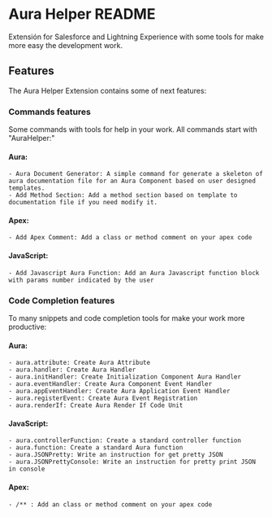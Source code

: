 # Aura Helper README

Extensión for Salesforce and Lightning Experience with some tools for make more easy the development work.

## Features

The Aura Helper Extension contains some of next features:

### Commands features
Some commands with tools for help in your work. All commands start with "AuraHelper:"

#### Aura:
    - Aura Document Generator: A simple command for generate a skeleton of aura documentation file for an Aura Component based on user designed templates.
    - Add Method Section: Add a method section based on template to documentation file if you need modify it.

#### Apex:
    - Add Apex Comment: Add a class or method comment on your apex code

#### JavaScript:
    - Add Javascript Aura Function: Add an Aura Javascript function block with params number indicated by the user

### Code Completion features

To many snippets and code completion tools for make your work more productive:

#### Aura:
    - aura.attribute: Create Aura Attribute
    - aura.handler: Create Aura Handler
    - aura.initHandler: Create Initialization Component Aura Handler
    - aura.eventHandler: Create Aura Component Event Handler
    - aura.appEventHandler: Create Aura Application Event Handler
    - aura.registerEvent: Create Aura Event Registration
    - aura.renderIf: Create Aura Render If Code Unit

#### JavaScript:
    - aura.controllerFunction: Create a standard controller function
    - aura.function: Create a standard Aura function
    - aura.JSONPretty: Write an instruction for get pretty JSON
    - aura.JSONPrettyConsole: Write an instruction for pretty print JSON in console
    
#### Apex:
    - /** : Add an class or method comment on your apex code

<!-- \!\[feature X\]\(images/feature-x.png\) 

> Tip: Many popular extensions utilize animations. This is an excellent way to show off your extension! We recommend short, focused animations that are easy to follow.

## Requirements

If you have any requirements or dependencies, add a section describing those and how to install and configure them.

## Extension Settings

Include if your extension adds any VS Code settings through the `contributes.configuration` extension point.

For example:

This extension contributes the following settings:

* `myExtension.enable`: enable/disable this extension
* `myExtension.thing`: set to `blah` to do something

## Known Issues

Calling out known issues can help limit users opening duplicate issues against your extension.

## Release Notes

Users appreciate release notes as you update your extension.

### 1.0.0

Initial release of ...

### 1.0.1

Fixed issue #.

### 1.1.0

Added features X, Y, and Z.

-----------------------------------------------------------------------------------------------------------

## Working with Markdown

**Note:** You can author your README using Visual Studio Code.  Here are some useful editor keyboard shortcuts:

* Split the editor (`Cmd+\` on macOS or `Ctrl+\` on Windows and Linux)
* Toggle preview (`Shift+CMD+V` on macOS or `Shift+Ctrl+V` on Windows and Linux)
* Press `Ctrl+Space` (Windows, Linux) or `Cmd+Space` (macOS) to see a list of Markdown snippets

### For more information

* [Visual Studio Code's Markdown Support](http://code.visualstudio.com/docs/languages/markdown)
* [Markdown Syntax Reference](https://help.github.com/articles/markdown-basics/)

**Enjoy!**-->
